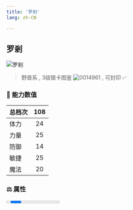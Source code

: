 ```yaml
---
title: '罗剎'
lang: zh-CN

---
```



## 罗剎

![罗剎](https://user-images.githubusercontent.com/78347270/115937667-69804200-a4d3-11eb-8c5f-26aa632e9bb4.gif) 

> 野兽系 , 3级银卡图鉴 ![0014961](https://user-images.githubusercontent.com/78347270/115963858-4e0d4980-a55c-11eb-87f1-acea62ff25da.gif) , 可封印 ✅ 


### 💪 能力数值

| 总档次       | 108            |
| :----------- |:-------------:|
| 体力      | 24   <Stars :number="2.5" />  |
| 力量      | 25   <Stars :number="2.5" />  |
| 防御      | 14  <Stars :number="1.5" />  | 
| 敏捷      | 25  <Stars :number="2.5" />  | 
| 魔法      | 20  <Stars :number="2" />   | 


### ⚖️ 属性


<Progress earth :number="0" />

<Progress water :number="3" />

<Progress fire :number="7" />

<Progress wind :number="0" />


### 👶 1级出现点

无



